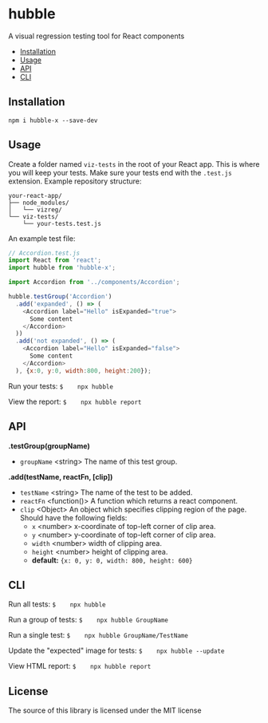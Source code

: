 # hubble
A visual regression testing tool for React components

* [Installation](#installation)
* [Usage](#usage)
* [API](#api)
* [CLI](#cli)

## Installation
`npm i hubble-x --save-dev`

## Usage
Create a folder named `viz-tests` in the root of your React app. This is where you will keep your tests. Make sure your tests end with the `.test.js` extension. Example repository structure:
```
your-react-app/
├── node_modules/
│   └── vizreg/
└── viz-tests/
    └── your-tests.test.js
```

An example test file:
```javascript
// Accordion.test.js
import React from 'react';
import hubble from 'hubble-x';

import Accordion from '../components/Accordion';

hubble.testGroup('Accordion')
  .add('expanded', () => (
    <Accordion label="Hello" isExpanded="true">
      Some content
    </Accordion>
  ))
  .add('not expanded', () => (
    <Accordion label="Hello" isExpanded="false">
      Some content
    </Accordion>
  ), {x:0, y:0, width:800, height:200});

```

Run your tests: `$    npx hubble`

View the report: `$    npx hubble report`

## API

**.testGroup(groupName)**
  * `groupName` \<string> The name of this test group.

**.add(testName, reactFn, [clip])**
  * `testName` \<string> The name of the test to be added.
  * `reactFn` \<function()> A function which returns a react component.
  * `clip` \<Object> An object which specifies clipping region of the page. Should have the following fields:
    * `x` \<number> x-coordinate of top-left corner of clip area.
    * `y` \<number> y-coordinate of top-left corner of clip area.
    * `width` \<number> width of clipping area.
    * `height` \<number> height of clipping area.
    * **default:** `{x: 0, y: 0, width: 800, height: 600}`

## CLI

Run all tests: `$    npx hubble`

Run a group of tests: `$    npx hubble GroupName`

Run a single test: `$    npx hubble GroupName/TestName`

Update the "expected" image for tests: `$    npx hubble --update`

View HTML report: `$    npx hubble report`

## License

The source of this library is licensed under the MIT license
